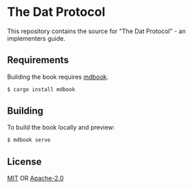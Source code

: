# The Dat Protocol
This repository contains the source for "The Dat Protocol" - an implementers
guide.

## Requirements
Building the book requires [mdbook](https://github.com/azerupi/mdBook).
```sh
$ cargo install mdbook
```

## Building
To build the book locally and preview:
```sh
$ mdbook serve
```

## License
[MIT](./LICENSE-MIT) OR [Apache-2.0](./LICENSE-APACHE)
